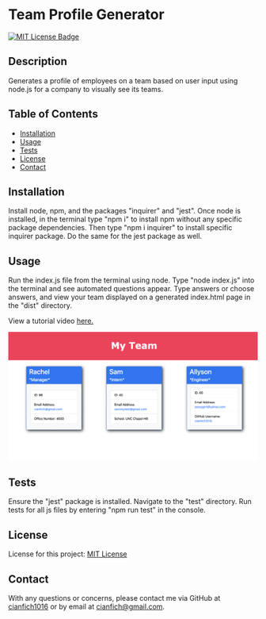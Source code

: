 # Team Profile Generator

  [![MIT License Badge](https://img.shields.io/badge/License-MIT_License-blue)](https://img.shields.io/badge/License-MIT_License-blue)

  ## Description
  Generates a profile of employees on a team based on user input using node.js for a company to visually see its teams.

  ## Table of Contents
  * [Installation](#installation)
  * [Usage](#usage)
  * [Tests](#tests)
  * [License](#license)
  * [Contact](#contact)

  ## Installation
  Install node, npm, and the packages "inquirer" and "jest". Once node is installed, in the terminal type "npm i" to install npm without any specific package dependencies. Then type "npm i inquirer" to install specific inquirer package. Do the same for the jest package as well.

  ## Usage
  Run the index.js file from the terminal using node. Type "node index.js" into the terminal and see automated questions appear. Type answers or choose answers, and view your team displayed on a generated index.html page in the "dist" directory.

  View a tutorial video [here.](https://watch.screencastify.com/v/mESxCd8TtQ4NluRDfHtg)

  ![Final render of team](./images/FinalRender.png)



  ## Tests
  Ensure the "jest" package is installed. Navigate to the "test" directory. Run tests for all js files by entering "npm run test" in the console.

  ## License
  License for this project: [MIT License](https://choosealicense.com/licenses/mit/)

  ## Contact
  With any questions or concerns, please contact me via GitHub at [cianfich1016](https://github.com/cianfich1016) or by email at cianfich@gmail.com.
